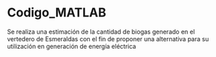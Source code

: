 # Codigo_MATLAB
Se realiza una estimación de la cantidad de biogas generado en el vertedero de Esmeraldas con el fin de proponer una alternativa para su utilización en generación de energía eléctrica
